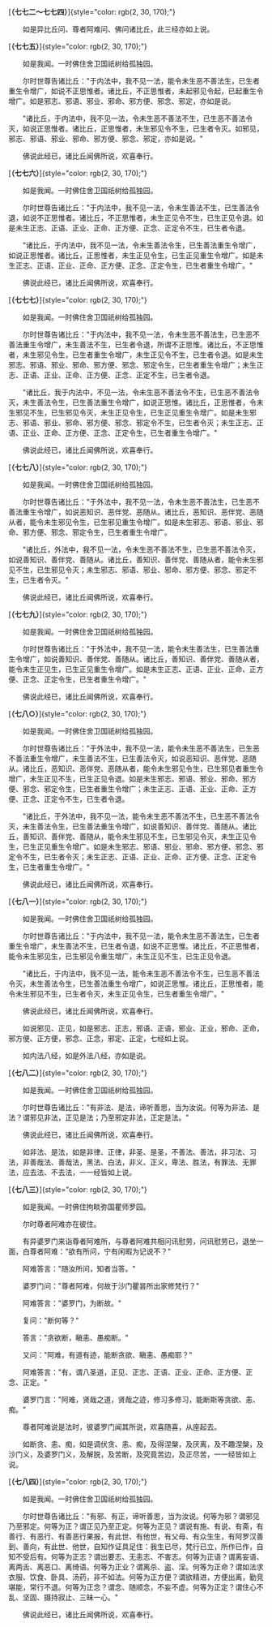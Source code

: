 
[**（七七二～七七四）**]{style="color: rgb(2, 30, 170);"}

　　如是异比丘问、尊者阿难问、佛问诸比丘，此三经亦如上说。

[**（七七五）**]{style="color: rgb(2, 30, 170);"}

　　如是我闻。一时佛住舍卫国祇树给孤独园。

　　尔时世尊告诸比丘："于内法中，我不见一法，能令未生恶不善法生，已生者重生令增广，如说不正思惟者。诸比丘，不正思惟者，未起邪见令起，已起重生令增广。如是邪志、邪语、邪业、邪命、邪方便、邪念、邪定，亦如是说。

　　"诸比丘，于内法中，我不见一法，令未生恶不善法不生，已生恶不善法令灭，如说正思惟者。诸比丘，正思惟者，未生邪见令不生，已生者令灭。如邪见，邪志、邪语、邪业、邪命、邪方便、邪念、邪定，亦如是说。"

　　佛说此经已，诸比丘闻佛所说，欢喜奉行。

[**（七七六）**]{style="color: rgb(2, 30, 170);"}

　　如是我闻。一时佛住舍卫国祇树给孤独园。

　　尔时世尊告诸比丘："于内法中，我不见一法，令未生善法不生，已生善法令退，如说不正思惟者。诸比丘，不正思惟者，未生正见令不生，已生正见令退。如是未生正志、正语、正业、正命、正方便、正念、正定令不生，已生者令退。

　　"诸比丘，于内法中，我不见一法，令未生善法令生，已生善法重生令增广，如说正思惟者。诸比丘，正思惟者，未生正见令生，已生正见重生令增广。如是未生正志、正语、正业、正命、正方便、正念、正定令生，已生者重生令增广。"

　　佛说此经已，诸比丘闻佛所说，欢喜奉行。

[**（七七七）**]{style="color: rgb(2, 30, 170);"}

　　如是我闻。一时佛住舍卫国祇树给孤独园。

　　尔时世尊告诸比丘："于内法中，我不见一法，令未生恶不善法生，已生恶不善法重生令增广，未生善法不生，已生者令退，所谓不正思惟。诸比丘，不正思惟者，未生邪见令生，已生者重生令增广，未生正见令不生，已生者令退。如是未生邪志、邪语、邪业、邪命、邪方便、邪念、邪定令生，已生者重生令增广；未生正志、正语、正业、正命、正方便、正念、正定不生，已生者令退。

　　"诸比丘，我于内法中，不见一法，令未生恶不善法令不生，已生恶不善法令灭，未生善法令生，已生善法重生令增广，如说正思惟。诸比丘，正思惟者，令未生邪见不生，已生邪见令灭，未生正见令生，已生正见重生令增广。如是未生邪志、邪语、邪业、邪命、邪方便、邪念、邪定令不生，已生者令灭；未生正志、正语、正业、正命、正方便、正念、正定令生，已生者重生令增广。"

　　佛说此经已，诸比丘闻佛所说，欢喜奉行。

[**（七七八）**]{style="color: rgb(2, 30, 170);"}

　　如是我闻。一时佛住舍卫国祇树给孤独园。

　　尔时世尊告诸比丘："于外法中，我不见一法，令未生恶不善法生，已生恶不善法重生令增广，如说恶知识、恶伴党、恶随从。诸比丘，恶知识、恶伴党、恶随从者，能令未生邪见令生，已生邪见重生令增广。如是未生邪志、邪语、邪业、邪命、邪方便、邪念、邪定令生，已生者重生令增广。

　　"诸比丘，外法中，我不见一法，令未生恶不善法不生，已生恶不善法令灭，如说善知识、善伴党、善随从。诸比丘，善知识、善伴党、善随从者，能令未生邪见不生，已生邪见令灭；未生邪志、邪语、邪业、邪命、邪方便、邪念、邪定不生，已生者令灭。"

　　佛说此经已，诸比丘闻佛所说，欢喜奉行。

[**（七七九）**]{style="color: rgb(2, 30, 170);"}

　　如是我闻。一时佛住舍卫国祇树给孤独园。

　　尔时世尊告诸比丘："于外法中，我不见一法，能令未生善法生，已生善法重生令增广，如说善知识、善伴党、善随从。诸比丘，善知识、善伴党、善随从者，能令未生正见生，已生正见重生令增广。如是未生正志、正语、正业、正命、正方便、正念、正定令生，已生者重生令增广。"

　　佛说此经已，诸比丘闻佛所说，欢喜奉行。

[**（七八○）**]{style="color: rgb(2, 30, 170);"}

　　如是我闻。一时佛住舍卫国祇树给孤独园。

　　尔时世尊告诸比丘："于外法中，我不见一法，能令未生恶不善法生，已生恶不善法重生令增广，未生善法不生，已生善法令灭，如说恶知识、恶伴党、恶随从。诸比丘，恶知识、恶伴党、恶随从者，能令未生邪见令生，已生邪见者重生令增广，未生正见不生，已生正见令退。如是未生邪志、邪语、邪业、邪命、邪方便、邪念、邪定令生，已生者重生令增广；未生正志、正语、正业、正命、正方便、正念、正定令不生，已生者令退。

　　"诸比丘，于外法中，我不见一法，能令未生恶不善法不生，已生恶不善法令灭，未生善法令生，已生善法重生令增广，如说善知识、善伴党、善随从。诸比丘，善知识、善伴党、善随从，能令未生邪见不生，已生邪见令灭，未生正见令生，已生正见重生令增广。如是未生邪志、邪语、邪业、邪命、邪方便、邪念、邪定令不生，已生者令灭；未生正志、正语、正业、正命、正方便、正念、正定令生，已生者重生令增广。"

　　佛说此经已，诸比丘闻佛所说，欢喜奉行。

[**（七八一）**]{style="color: rgb(2, 30, 170);"}

　　如是我闻。一时佛住舍卫国祇树给孤独园。

　　尔时世尊告诸比丘："于内法中，我不见一法，能令未生恶不善法生，已生者重生令增广，未生善法不生，已生者令退，如说不正思惟。诸比丘，不正思惟者，能令未生邪见生，已生邪见令重生增广，未生正见不生，已生正见令退。

　　"诸比丘，于内法中，我不见一法，能令未生恶不善法令不生，已生恶不善法令灭，未生善法令生，已生善法重生令增广，如说正思惟。诸比丘，正思惟者，能令未生邪见不生，已生者令灭，未生正见令生，已生者重生令增广。"

　　佛说此经已，诸比丘闻佛所说，欢喜奉行。

　　如说邪见、正见，如是邪志、正志，邪语、正语，邪业、正业，邪命、正命，邪方便、正方便，邪念、正念，邪定、正定，七经如上说。

　　如内法八经，如是外法八经，亦如是说。

[**（七八二）**]{style="color: rgb(2, 30, 170);"}

　　如是我闻。一时佛住舍卫国祇树给孤独园。

　　尔时世尊告诸比丘："有非法、是法，谛听善思，当为汝说。何等为非法、是法？谓邪见非法，正见是法；乃至邪定非法，正定是法。"

　　佛说此经已，诸比丘闻佛所说，欢喜奉行。

　　如非法、是法，如是非律、正律，非圣、是圣，不善法、善法，非习法、习法，非善哉法、善哉法，黑法、白法，非义、正义，卑法、胜法，有罪法、无罪法，应去法、不去法，一一经皆如上说。

[**（七八三）**]{style="color: rgb(2, 30, 170);"}

　　如是我闻。一时佛住拘睒弥国瞿师罗园。

　　尔时尊者阿难亦在彼住。

　　有异婆罗门来诣尊者阿难所，与尊者阿难共相问讯慰劳，问讯慰劳已，退坐一面，白尊者阿难："欲有所问，宁有闲暇为记说不？"

　　阿难答言："随汝所问，知者当答。"

　　婆罗门问："尊者阿难，何故于沙门瞿昙所出家修梵行？"

　　阿难答言："婆罗门，为断故。"

　　复问："断何等？"

　　答言："贪欲断，瞋恚、愚痴断。"

　　又问："阿难，有道有迹，能断贪欲、瞋恚、愚痴耶？"

　　阿难答言："有，谓八圣道，正见、正志、正语、正业、正命、正方便、正念、正定。"

　　婆罗门言："阿难，贤哉之道，贤哉之迹，修习多修习，能断斯等贪欲、恚、痴。"

　　尊者阿难说是法时，彼婆罗门闻其所说，欢喜随喜，从座起去。

　　如断贪、恚、痴，如是调伏贪、恚、痴，及得涅槃，及厌离，及不趣涅槃，及沙门义，及婆罗门义，及解脱，及苦断，及究竟苦边，及正尽苦，一一经皆如上说。

[**（七八四）**]{style="color: rgb(2, 30, 170);"}

　　如是我闻。一时佛住舍卫国祇树给孤独园。

　　尔时世尊告诸比丘："有邪、有正，谛听善思，当为汝说。何等为邪？谓邪见乃至邪定。何等为正？谓正见乃至正定。何等为正见？谓说有施、有说、有斋，有善行、有恶行、有善恶行果报，有此世、有他世，有父母、有众生生，有阿罗汉善到、善向，有此世、他世，自知作证具足住：我生已尽，梵行已立，所作已作，自知不受后有。何等为正志？谓出要志、无恚志、不害志。何等为正语？谓离妄语、离两舌、离恶口、离绮语。何等为正业？谓离杀、盗、淫。何等为正命？谓如法求衣服、饮食、卧具、汤药，非不如法。何等为正方便？谓欲精进，方便出离，勤竞堪能，常行不退。何等为正念？谓念、随顺念，不妄不虚。何等为正定？谓住心不乱、坚固、摄持寂止、三昧一心。"

　　佛说此经已，诸比丘闻佛所说，欢喜奉行。

